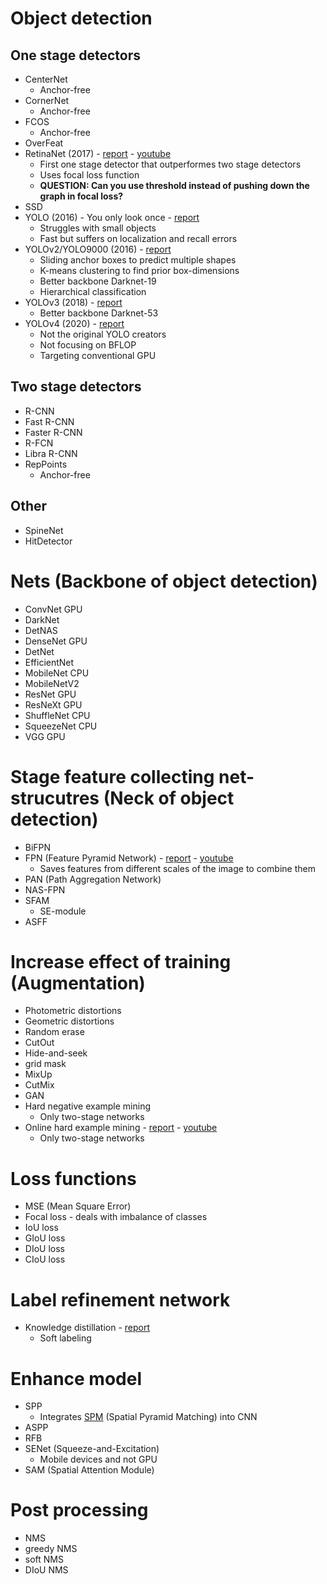 # Object detection
## One stage detectors
* CenterNet
  * Anchor-free
* CornerNet
  * Anchor-free
* FCOS
  * Anchor-free
* OverFeat
* RetinaNet (2017) - <a href="https://openaccess.thecvf.com/content_iccv_2017/html/Lin_Focal_Loss_for_ICCV_2017_paper.html" target="_blank">report</a> - <a href="https://www.youtube.com/watch?v=infFuZ0BwFQ" target="_blank">youtube</a>
  * First one stage detector that outperformes two stage detectors
  * Uses focal loss function 
  * **QUESTION: Can you use threshold instead of pushing down the graph in focal loss?**
* SSD
* YOLO (2016) - You only look once - <a href="https://www.cv-foundation.org/openaccess/content_cvpr_2016/html/Redmon_You_Only_Look_CVPR_2016_paper.html" target="_blank">report</a>
  * Struggles with small objects
  * Fast but suffers on localization and recall errors
* YOLOv2/YOLO9000 (2016) - <a href="https://openaccess.thecvf.com/content_cvpr_2017/html/Redmon_YOLO9000_Better_Faster_CVPR_2017_paper.html" target="_blank">report</a>
  * Sliding anchor boxes to predict multiple shapes
  * K-means clustering to find prior box-dimensions
  * Better backbone Darknet-19
  * Hierarchical classification
* YOLOv3 (2018) - <a href="https://arxiv.org/abs/1804.02767" target="_blank">report</a>
  * Better backbone Darknet-53
* YOLOv4 (2020) - <a href="https://arxiv.org/abs/2004.10934" target="_blank">report</a>
  * Not the original YOLO creators
  * Not focusing on BFLOP
  * Targeting conventional GPU


## Two stage detectors
* R-CNN
* Fast R-CNN
* Faster R-CNN
* R-FCN
* Libra R-CNN
* RepPoints
  * Anchor-free

## Other
* SpineNet
* HitDetector

# Nets (Backbone of object detection)
* ConvNet GPU
* DarkNet
* DetNAS
* DenseNet GPU
* DetNet
* EfficientNet
* MobileNet CPU
* MobileNetV2
* ResNet GPU
* ResNeXt GPU
* ShuffleNet CPU
* SqueezeNet CPU
* VGG GPU

# Stage feature collecting net-strucutres (Neck of object detection)
* BiFPN
* FPN (Feature Pyramid Network) - <a href="https://openaccess.thecvf.com/content_cvpr_2017/html/Lin_Feature_Pyramid_Networks_CVPR_2017_paper.html" target="_blank">report</a> - <a href="https://www.youtube.com/watch?v=mwMopcSRx1U" target="_blank">youtube</a>
  * Saves features from different scales of the image to combine them
* PAN (Path Aggregation Network)
* NAS-FPN
* SFAM
  * SE-module
* ASFF

# Increase effect of training (Augmentation)
* Photometric distortions 
* Geometric distortions
* Random erase
* CutOut
* Hide-and-seek
* grid mask
* MixUp
* CutMix
* GAN
* Hard negative example mining 
  * Only two-stage networks
* Online hard example mining - <a href="https://arxiv.org/abs/1604.03540" target="_blank">report</a> - <a href="https://www.youtube.com/watch?v=7mcvcggUtfc" target="_blank">youtube</a>
  * Only two-stage networks


# Loss functions
* MSE (Mean Square Error)
* Focal loss - deals with imbalance of classes
* IoU loss
* GIoU loss
* DIoU loss
* CIoU loss

# Label refinement network
* Knowledge distillation - <a href="https://arxiv.org/abs/1703.00551" target="_blank">report</a>
  * Soft labeling

# Enhance model
* SPP
  * Integrates [SPM](https://github.com/Sara980710/NeuralNetworksCollection/tree/main/Natural%20Language%20Processing/SPM) (Spatial Pyramid Matching) into CNN
* ASPP
* RFB
* SENet (Squeeze-and-Excitation) 
  * Mobile devices and not GPU
* SAM (Spatial Attention Module)

# Post processing
* NMS
* greedy NMS
* soft NMS
* DIoU NMS
